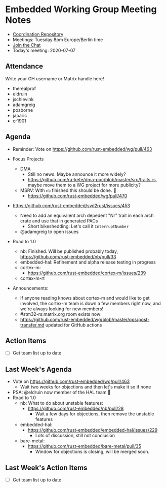 # Embedded Working Group Meeting Notes

* [Coordination Repository]
* Meetings: Tuesday 8pm Europe/Berlin time
* [Join the Chat]
* Today's meeting: 2020-07-07

[Coordination Repository]: https://github.com/rust-embedded/wg
[Join the Chat]: https://riot.im/app/#/room/#rust-embedded:matrix.org
[Meeting Agenda]: #

## Attendance

Write your GH username or Matrix handle here!

* therealprof
* eldruin
* jschievink
* adamgreig
* posborne
* japaric
* cr1901

## Agenda

* Reminder: Vote on https://github.com/rust-embedded/wg/pull/463

* Focus Projects
    * DMA
        * Still no news. Maybe announce it more widely?
        * https://github.com/ra-kete/dma-poc/blob/master/src/traits.rs, maybe move them to a WG project for more publicity?
    * MSRV: With `nb` finished this should be done. :tada: 
        * https://github.com/rust-embedded/wg/pull/470

* https://github.com/rust-embedded/svd2rust/issues/453
    * Need to add an equivalent arch depedent "Nr" trait in each arch crate and use that in generated PACs
        * Short bikeshedding: Let's call it `InterruptNumber`
    * @adamgreig to open issues

* Road to 1.0
    * nb: Finished. Will be published probably today, https://github.com/rust-embedded/nb/pull/33
    * embedded-hal: Refinement and alpha release testing in progress
    * cortex-m:
        * https://github.com/rust-embedded/cortex-m/issues/239
    * cortex-m-rt

* Announcements:
    * If anyone reading knows about cortex-m and would like to get involved, the cortex-m team is down a few members right now, and we're always looking for new members!
    * #stm32-rs:matrix.org room exists now
    * https://github.com/rust-embedded/wg/blob/master/ops/post-transfer.md updated for GitHub actions

## Action Items

* [ ] Get team list up to date

## Last Week's Agenda

*  Vote on https://github.com/rust-embedded/wg/pull/463
    * Wait two weeks for objections and then let's make it so if none
* PSA: @eldruin now member of the HAL team :tada:
* Road to 1.0
    * nb: What to do about unstable features:
        * https://github.com/rust-embedded/nb/pull/28
            * Wait a few days for objections, then remove the unstable features
    * embedded-hal:
        * https://github.com/rust-embedded/embedded-hal/issues/229
            * Lots of discussion, still not conclusion
    * bare-metal:
        * https://github.com/rust-embedded/bare-metal/pull/35
            * Window for objections is closing, will be merged soon.

## Last Week's Action Items

* [ ] Get team list up to date
